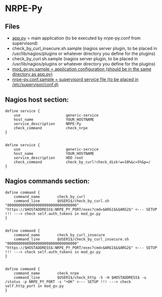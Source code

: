 # NRPE-Py

## Files
* [app.py](https://github.com/vbeskrovny/NRPE-Py/blob/f1e144bab3767ae71e3d339c9f008d3e0ca06655/app.py) = main application (to be executed by nrpe-py.conf from supervisord)
* check_by_curl_insecure.sh.sample (nagios server plugin, to be placed in /usr/lib/nagios/plugins or whatever directory you define for the plugins)
* check_by_curl.sh.sample (nagios server plugin, to be placed in /usr/lib/nagios/plugins or whatever directory you define for the plugins)
* [mod_gv.py.sample = application configuration (should be in the same directory as app.py)](https://github.com/vbeskrovny/NRPE-Py/blob/f1e144bab3767ae71e3d339c9f008d3e0ca06655/mod_gv.py.sample)
* [nrpe-py.conf.sample = supervisord service file (to be placed in /etc/supervisor/conf.d)](https://github.com/vbeskrovny/NRPE-Py/blob/f1e144bab3767ae71e3d339c9f008d3e0ca06655/nrpe-py.conf.sample)


## Nagios host section:
```
define service {                                                                                                                                                               
    use                     generic-service
    host_name               YOUR_HOSTNAME
    service_description     NRPE-Py
    check_command           check_nrpe
}


define service {                                                                                                                                                               
    use                     generic-service
    host_name               YOUR_HOSTNAME
    service_description     HDD root
    check_command           check_by_curl!check_disk!w=10%&c=5%&p=/
}
```

## Nagios commands section:
```
define command {
    command_name        check_by_curl
    command_line        $USER1$/check_by_curl.sh "00000000000000000000000000000000" "https://$HOSTADDRESS$:NRPE_PY_PORT/exec?cmd=$ARG1$&$ARG2$" <--- SETUP !!! ---> check self.auth_tokens in mod_gv.py
}


define command {
    command_name        check_by_curl_insecure
    command_line        $USER1$/check_by_curl_insecure.sh "00000000000000000000000000000000" "https://$HOSTADDRESS$:NRPE_PY_PORT/exec?cmd=$ARG1$&$ARG2$" <--- SETUP !!! ---> check self.auth_tokens in mod_gv.py
}


define command {
    command_name        check_nrpe
    command_line        $USER1$/check_http -S -H $HOSTADDRESS$ -u /status -p NRPE_PY_PORT -s "+OK" <--- SETUP !!! ---> check self.http_port in mod_gv.py
}
```